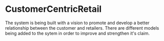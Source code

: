 # CustomerCentricRetail
The system is being built with a vision to promote and develop a better relationship between the customer and retailers. There are different models being added to the sytem in order to improve and strengthen it's claim.
